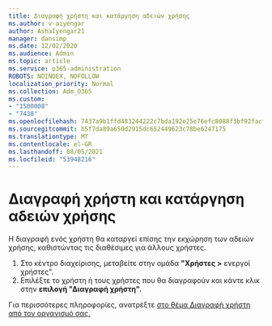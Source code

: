 ```yaml
---
title: Διαγραφή χρήστη και κατάργηση αδειών χρήσης
ms.author: v-aiyengar
author: AshaIyengar21
manager: dansimp
ms.date: 12/02/2020
ms.audience: Admin
ms.topic: article
ms.service: o365-administration
ROBOTS: NOINDEX, NOFOLLOW
localization_priority: Normal
ms.collection: Adm_O365
ms.custom:
- "1500008"
- "7438"
ms.openlocfilehash: 7437a9b1ffd483244222c7bda192e25e76efc8088f3bf92facfb27ee5bf0e503
ms.sourcegitcommit: b5f7da89a650d2915dc652449623c78be6247175
ms.translationtype: MT
ms.contentlocale: el-GR
ms.lasthandoff: 08/05/2021
ms.locfileid: "53948216"
---
```

# <a name="delete-a-user-and-remove-licenses"></a>Διαγραφή χρήστη και κατάργηση αδειών χρήσης

Η διαγραφή ενός χρήστη θα καταργεί επίσης την εκχώρηση των αδειών χρήσης, καθιστώντας τις διαθέσιμες για άλλους χρήστες. 
1. Στο κέντρο διαχείρισης, μεταβείτε στην ομάδα **"Χρήστες >** ενεργοί χρήστες".
1. Επιλέξτε το χρήστη ή τους χρήστες που θα διαγραφούν και κάντε κλικ στην **επιλογή "Διαγραφή χρήστη".**

Για περισσότερες πληροφορίες, ανατρέξτε [στο θέμα Διαγραφή χρήστη από τον οργανισμό σας.](https://docs.microsoft.com/microsoft-365/admin/add-users/delete-a-user) 